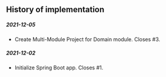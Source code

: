 History of implementation
-------------------------

##### 2021-12-05
* Create Multi-Module Project for Domain module. Closes #3.
##### 2021-12-02
* Initialize Spring Boot app. Closes #1.
